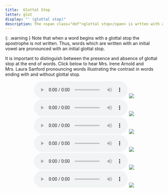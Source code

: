 ```yaml
---
title:  Glottal Stop
letter: glot
display: "' (glottal stop)" 
description: The <span class="def">glottal stop</span> is wrtten with an apostrphe ( <b>&#8217; )</b>. It is a distinct sound from the ejective sound which is also written with an apostrophe. It is pronounced as a slight "catch in the breath". It is called a "glottal stop" because the vocal cords are held tightly together, stopping air from moving from the lungs and into the mouth.  This is the same sound which occurs in the middle of the English expression 'uh-oh' (although it is not written with an apostrophe in English).	
---
```


{: .warning }
Note  that when a word begins with a glottal stop the apostrophe is not written. Thus, words which are written with an initial vowel are pronounced with an initial glottal stop.



It is important to distinguish between the presence and absence of glottal stop  at the end of words. Click below to hear Mrs.&nbsp;Irene Arnold and Mrs.&nbsp;Laura Sanford pronouncing words illustrating the contrast in words ending with and without glottal stop.			

<center>
<audio controls src="{{ site.baseurl }}/assets/audio/vow_glot_comp.mp3" type="audio/mpeg">Your browser does not support the audio element.</audio>
<img src="{{ site.baseurl }}/assets/gif/vow_glot_comp.gif" border="0">
</center>

<center>
<audio controls src="{{ site.baseurl }}/assets/audio/h_glot_comp.mp3" type="audio/mpeg">Your browser does not support the audio element.</audio>
<img src="{{ site.baseurl }}/assets/gif/h_glot_comp.gif" border="0">
</center>

<center>
<audio controls src="{{ site.baseurl }}/assets/audio/n_glot_comp.mp3" type="audio/mpeg">Your browser does not support the audio element.</audio>
<img src="{{ site.baseurl }}/assets/gif/n_glot_comp.gif" border="0">
</center>

<center>
<audio controls src="{{ site.baseurl }}/assets/audio/l_glot_comp.mp3" type="audio/mpeg">Your browser does not support the audio element.</audio>
<img src="{{ site.baseurl }}/assets/gif/l_glot_comp.gif" border="0">
</center>

<center>
<audio controls src="{{ site.baseurl }}/assets/audio/aff_glot_comp.mp3" type="audio/mpeg">Your browser does not support the audio element.</audio>
<img src="{{ site.baseurl }}/assets/gif/aff_glot_comp.gif" border="0">
</center>

<center>
<audio controls src="{{ site.baseurl }}/assets/audio/stop_glot_comp.mp3" type="audio/mpeg">Your browser does not support the audio element.</audio>
<img src="{{ site.baseurl }}/assets/gif/stop_glot_comp.gif" border="0">
</center>
